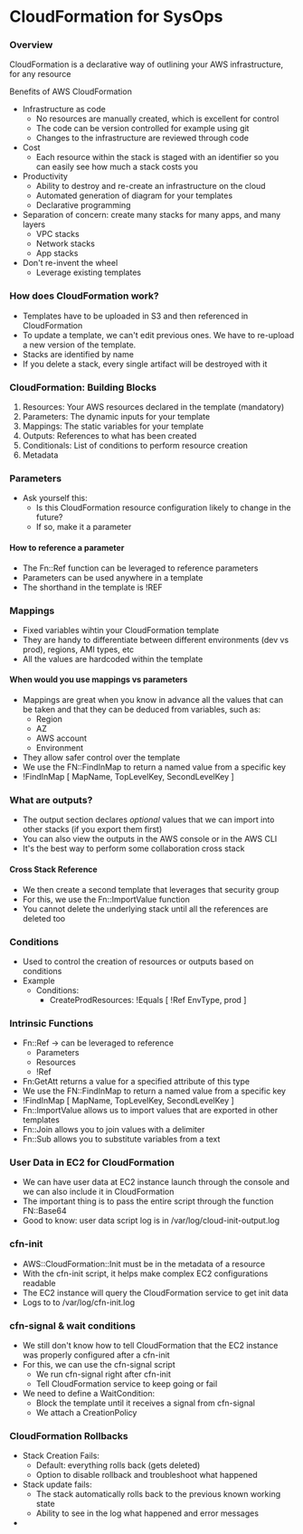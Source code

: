 # CloudFormation for SysOps

### Overview

CloudFormation is a declarative way of outlining your AWS infrastructure, for any resource

Benefits of AWS CloudFormation

* Infrastructure as code
  * No resources are manually created, which is excellent for control
  * The code can be version controlled for example using git
  * Changes to the infrastructure are reviewed through code
* Cost
  * Each resource within the stack is staged with an identifier so you can easily see how much a stack costs you
* Productivity
  * Ability to destroy and re-create an infrastructure on the cloud&#x20;
  * Automated generation of diagram for your templates
  * Declarative programming
* Separation of concern: create many stacks for many apps, and many layers
  * VPC stacks
  * Network stacks
  * App stacks
* Don't re-invent the wheel
  * Leverage existing templates

### How does CloudFormation work?

* Templates have to be uploaded in S3 and then referenced in CloudFormation
* To update a template, we can't edit previous ones. We have to re-upload a new version of the template.
* Stacks are identified by name
* If you delete a stack, every single artifact will be destroyed with it

### CloudFormation: Building Blocks

1. Resources: Your AWS resources declared in the template (mandatory)
2. Parameters: The dynamic inputs for your template
3. Mappings: The static variables for your template
4. Outputs: References to what has been created
5. Conditionals: List of conditions to perform resource creation
6. Metadata

### Parameters

* Ask yourself this:
  * Is this CloudFormation resource configuration likely to change in the future?
  * If so, make it a parameter

#### How to reference a parameter

* The Fn::Ref function can be leveraged to reference parameters
* Parameters can be used anywhere in a template
* The shorthand in the template is !REF

### Mappings

* Fixed variables wihtin your CloudFormation template
* They are handy to differentiate between different environments (dev vs prod), regions, AMI types, etc
* All the values are hardcoded within the template

#### When would you use mappings vs parameters

* Mappings are great when you know in advance all the values that can be taken and that they can be deduced from variables,  such as:
  * Region
  * AZ
  * AWS account
  * Environment
* They allow safer control over the template
* We use the FN::FindInMap to return a named value from a specific key
* !FindInMap \[ MapName, TopLevelKey, SecondLevelKey ]

### What are outputs?

* The output section declares _optional_ values that we can import into other stacks (if you export  them first)
* You can also view the outputs in the AWS console or in the AWS CLI
* It's the best way to perform some collaboration cross stack

#### Cross Stack Reference

* We then create a second template that leverages that security group
* For this, we use the Fn::ImportValue function
* You cannot delete the underlying stack until all the references are deleted too

### Conditions

* Used to control the creation of resources or outputs based on conditions
* Example
  * Conditions:
    * CreateProdResources: !Equals \[ !Ref EnvType, prod ]

### Intrinsic Functions

* Fn::Ref -> can be leveraged to reference
  * Parameters
  * Resources
  * !Ref
* Fn:GetAtt returns a value for a specified attribute of this type
* We use the FN::FindInMap to return a named value from a specific key
* !FindInMap \[ MapName, TopLevelKey, SecondLevelKey ]
* Fn::ImportValue allows us to import values that are exported in other templates
* Fn::Join allows you to join values with a delimiter
* Fn::Sub allows you to substitute variables from a text

### User Data in EC2 for CloudFormation

* We can have user data at EC2 instance launch through the console and we can also include it in CloudFormation
* The important thing is to pass the entire script through the function FN::Base64
* Good to know: user data script log is in /var/log/cloud-init-output.log

### cfn-init

* AWS::CloudFormation::Init must be in the metadata of a resource
* With the cfn-init script, it helps make complex EC2 configurations readable
* The EC2 instance will query the CloudFormation service to get init data
* Logs to to /var/log/cfn-init.log

### cfn-signal & wait conditions

* We still don't know how to tell CloudFormation that the EC2 instance was properly configured after a cfn-init
* For this, we can use the cfn-signal script
  * We run cfn-signal right after cfn-init
  * Tell CloudFormation service to keep going or fail
* We need to define a WaitCondition:
  * Block the template until it receives a signal from cfn-signal
  * We attach a CreationPolicy&#x20;

### CloudFormation Rollbacks

* Stack Creation Fails:
  * Default: everything rolls back (gets deleted)
  * Option to disable rollback and troubleshoot what happened
* Stack update fails:
  * The stack automatically rolls back to the previous known working state
  * Ability to see in the log what happened and error messages
*
